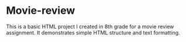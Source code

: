# Movie-review
This is a basic HTML project I created in 8th grade for a movie review assignment. It demonstrates simple HTML structure and text formatting.
